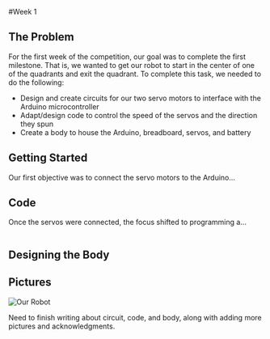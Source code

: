#Week 1

## The Problem
For the first week of the competition, our goal was to complete the first milestone. That is, we wanted to get our robot to start in the center of one of the quadrants and exit the quadrant. To complete this task, we needed to do the following:
* Design and create circuits for our two servo motors to interface with the Arduino microcontroller
* Adapt/design code to control the speed of the servos and the direction they spun
* Create a body to house the Arduino, breadboard, servos, and battery

## Getting Started
Our first objective was to connect the servo motors to the Arduino...

## Code
Once the servos were connected, the focus shifted to programming a...

```c++


```

## Designing the Body



## Pictures
![Our Robot](https://drive.google.com/file/d/1qELNWWb8FYiGp11XOF3lLxFtWwicUT_l/view?usp=sharing)

Need to finish writing about circuit, code, and body, along with adding more pictures and acknowledgments.
